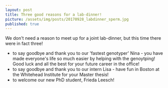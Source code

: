 ```yaml
---
layout: post
title: Three good reasons for a lab-dinner!
picture: /assets/img/posts/20170928_labdinner_sperm.jpg
published: true
---
```

We don't need a reason to meet up for a joint lab-dinner, but this time there were in fact three!
- to say goodbye and thank you to our 'fastest genotyper' Nina - you have made everyone's life so much easier by helping with the genoytping! Good luck and all the best for your future career in the office!
- to say goodbye and thank you to our intern Lisa - have fun in Boston at the Whitehead Institute for your Master thesis!
- to welcome our new PhD student, Frieda Leesch!
